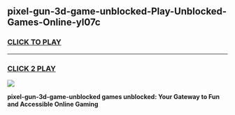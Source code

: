 
## pixel-gun-3d-game-unblocked-Play-Unblocked-Games-Online-yl07c
<h3>
<a href="https://premium76.site?title=pixel-gun-3d-game-unblocked&ref=24A">CLICK TO PLAY</a></h3>
<hr>

<h3>
<a href="https://premium76.site?title=pixel-gun-3d-game-unblocked&ref=24A">CLICK 2 PLAY</a>
  
</h3>

<a href="https://premium76.site?title=pixel-gun-3d-game-unblocked&ref=24A"><img src="https://clearcache.store/games.png"></a>


**pixel-gun-3d-game-unblocked games unblocked: Your Gateway to Fun and Accessible Online Gaming**
